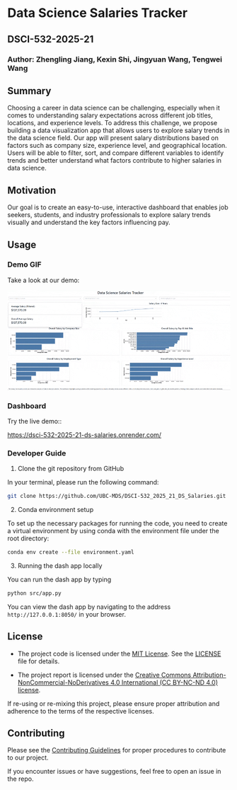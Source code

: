 # Data Science Salaries Tracker

## DSCI-532-2025-21

### Author: Zhengling Jiang, Kexin Shi, Jingyuan Wang, Tengwei Wang

## Summary
Choosing a career in data science can be challenging, especially when it comes to understanding salary expectations across different job titles, locations, and experience levels. To address this challenge, we propose building a data visualization app that allows users to explore salary trends in the data science field. Our app will present salary distributions based on factors such as company size, experience level, and geographical location. Users will be able to filter, sort, and compare different variables to identify trends and better understand what factors contribute to higher salaries in data science.

## Motivation
Our goal is to create an easy-to-use, interactive dashboard that enables job seekers, students, and industry professionals to explore salary trends visually and understand the key factors influencing pay.


## Usage

### Demo GIF
Take a look at our demo:

![Demo Animation](img/demo1.gif)

### Dashboard
Try the live demo::

https://dsci-532-2025-21-ds-salaries.onrender.com/ 

### Developer Guide

1. Clone the git repository from GitHub

In your terminal, please run the following command:

```bash
git clone https://github.com/UBC-MDS/DSCI-532_2025_21_DS_Salaries.git
```

2.  Conda environment setup

To set up the necessary packages for running the code, you need to create a virtual environment by using conda with the environment file under the root directory:

```bash
conda env create --file environment.yaml
```

3.  Running the dash app locally

You can run the dash app by typing 
``` bash
python src/app.py
```

You can view the dash app by navigating to the address ``http://127.0.0.1:8050/`` in your browser.


## License

- The project code is licensed under the [MIT License](https://opensource.org/license/MIT). See the [LICENSE](https://github.com/UBC-MDS/DSCI-532_2025_21_DS_Salaries/blob/main/LICENSE) file for details.

- The project report is licensed under the [Creative Commons Attribution-NonCommercial-NoDerivatives 4.0 International (CC BY-NC-ND 4.0) license](https://creativecommons.org/licenses/by-nc-nd/4.0/).

If re-using or re-mixing this project, please ensure proper attribution and adherence to the terms of the respective licenses.

## Contributing

Please see the [Contributing Guidelines](CONTRIBUTING.md) for proper procedures to contribute to our project.

If you encounter issues or have suggestions, feel free to open an issue in the repo.
